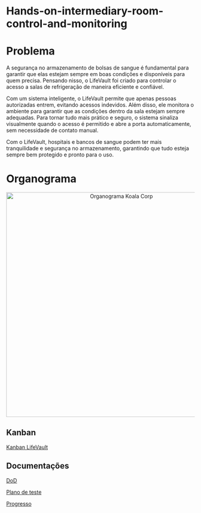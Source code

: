 # Hands-on-intermediary-room-control-and-monitoring

# Problema
A segurança no armazenamento de bolsas de sangue é fundamental para garantir que elas estejam sempre em boas condições e disponíveis para quem precisa. Pensando nisso, o LifeVault foi criado para controlar o acesso a salas de refrigeração de maneira eficiente e confiável.

Com um sistema inteligente, o LifeVault permite que apenas pessoas autorizadas entrem, evitando acessos indevidos. Além disso, ele monitora o ambiente para garantir que as condições dentro da sala estejam sempre adequadas. Para tornar tudo mais prático e seguro, o sistema sinaliza visualmente quando o acesso é permitido e abre a porta automaticamente, sem necessidade de contato manual.

Com o LifeVault, hospitais e bancos de sangue podem ter mais tranquilidade e segurança no armazenamento, garantindo que tudo esteja sempre bem protegido e pronto para o uso.

# Organograma
<p align="center">
<img src="https://github.com/Lucas-Ladislau/Hands-on-intermediary-room-control-and-monitoring/blob/main/Organograma/Organograma%20KOALA%20CORP.png" alt="Organograma Koala Corp" width="600" height="600">
<p>
  
## Kanban
  
[Kanban LifeVault](https://github.com/users/Lucas-Ladislau/projects/4)

## Documentações
[DoD](https://github.com/Lucas-Ladislau/Hands-on-intermediary-room-control-and-monitoring/blob/main/Documenta%C3%A7%C3%A3o/Defini%C3%A7%C3%A3o%20de%20Pronto%20(DoD).pdf)

[Plano de teste](https://docs.google.com/document/d/1ccldrzzsL3C07hjIipVUa4fx6ijdOYYK/edit?usp=sharing&ouid=109419478006693650737&rtpof=true&sd=true)

[Progresso](https://docs.google.com/document/d/1m2jrjKM4lcF1I1r9wvH2YKSOY_r_DLHV/edit?usp=sharing&ouid=109419478006693650737&rtpof=true&sd=true)
